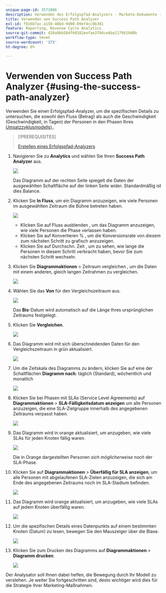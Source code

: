 ```yaml
---
unique-page-id: 3571886
description: Verwenden des Erfolgspfad-Analyzers - Marketo-Dokumente - Produktdokumentation
title: Verwenden von Success Path Analyzer
exl-id: f816b7ac-a158-46bd-9d00-09ef4cc8b381
feature: Reporting, Revenue Cycle Analytics
source-git-commit: d20a9bb584f69282eefae3704ce4be2179b29d0b
workflow-type: tm+mt
source-wordcount: '373'
ht-degree: 0%

---
```


# Verwenden von Success Path Analyzer {#using-the-success-path-analyzer}

Verwenden Sie einen Erfolgspfad-Analyzer, um die spezifischen Details zu untersuchen, die sowohl den Fluss (Betrag) als auch die Geschwindigkeit (Geschwindigkeit, in Tagen) der Personen in den Phasen Ihres [Umsatzzyklusmodells) ](/help/marketo/product-docs/reporting/revenue-cycle-analytics/revenue-cycle-models/understanding-revenue-models.md).

>[!PREREQUISITES]
>
>[Erstellen eines Erfolgspfad-Analyzers](/help/marketo/product-docs/reporting/revenue-cycle-analytics/revenue-cycle-models/create-a-success-path-analyzer.md)

1. Navigieren Sie zu **Analytics** und wählen Sie Ihren **Success Path Analyzer** aus.

   ![](assets/image2015-6-12-17-3a23-3a53.png)

   Das Diagramm auf der rechten Seite spiegelt die Daten der ausgewählten Schaltfläche auf der linken Seite wider. Standardmäßig ist dies Balance.

1. Klicken Sie **In Fluss**, um ein Diagramm anzuzeigen, wie viele Personen im ausgewählten Zeitraum die Bühne betreten haben.

   ![](assets/image2015-6-12-17-3a30-3a52.png)

   * Klicken Sie auf Fluss ausblenden , um das Diagramm anzuzeigen, wie viele Personen die Phase verlassen haben.
   * Klicken Sie auf Konvertieren % , um die Konversionsrate von diesem zum nächsten Schritt zu grafisch anzuzeigen.
   * Klicken Sie auf Durchschn. Zeit , um zu sehen, wie lange die Personen in diesem Schritt verbracht haben, bevor Sie zum nächsten Schritt wechseln.

1. Klicken Sie **Diagrammaktionen** > Zeitraum vergleichen , um die Daten mit einem anderen, gleich langen Zeitrahmen zu vergleichen.

   ![](assets/image2015-6-12-17-3a39-3a15.png)

1. Wählen Sie das **Von** für den Vergleichszeitraum aus.

   ![](assets/image2015-6-12-17-3a43-3a49.png)

   Das **Bis**-Datum wird automatisch auf die Länge Ihres ursprünglichen Zeitraums festgelegt.

1. Klicken Sie **Vergleichen**.

   ![](assets/image2015-6-12-17-3a44-3a8.png)

1. Das Diagramm wird mit sich überschneidenden Daten für den Vergleichszeitraum in grün aktualisiert.

   ![](assets/image2015-6-12-17-3a46-3a16.png)

1. Um die Zeitskala des Diagramms zu ändern, klicken Sie auf eine der Schaltflächen **Diagramm nach**: täglich (Standard), wöchentlich und monatlich

   ![](assets/image2015-6-12-17-3a46-3a55.png)

1. Klicken Sie bei Phasen mit SLAs (Service Level Agreements) auf **Diagrammaktionen** > **SLA-Fälligkeitsdatum anzeigen** um alle Personen anzuzeigen, die eine SLA-Zielgruppe innerhalb des angegebenen Zeitraums verpasst haben.

   ![](assets/image2015-6-12-17-3a49-3a23.png)

1. Das Diagramm wird in orange aktualisiert, um anzugeben, wie viele SLAs für jeden Knoten fällig waren.

   ![](assets/image2015-6-12-17-3a50-3a16.png)

   Die in Orange dargestellten Personen *sich möglicherweise noch* der SLA-Phase.

1. Klicken Sie auf **Diagrammaktionen** > **Überfällig für SLA anzeigen**, um alle Personen mit abgelaufenen SLA-Zielen anzuzeigen, die sich am Ende des angegebenen Zeitraums noch im SLA-Stadium befinden.

   ![](assets/image2015-6-12-17-3a51-3a39.png)

1. Das Diagramm wird orange aktualisiert, um anzugeben, wie viele SLAs auf jedem Knoten überfällig waren.

   ![](assets/image2015-6-12-17-3a52-3a17.png)

1. Um die spezifischen Details eines Datenpunkts auf einem bestimmten Knoten (Datum) zu lesen, bewegen Sie den Mauszeiger über die Blase.

   ![](assets/image2015-6-12-17-3a52-3a49.png)

1. Klicken Sie zum Drucken des Diagramms auf **Diagrammaktionen** > **Diagramm drucken**.

   ![](assets/image2015-6-12-17-3a53-3a34.png)

Der Analysator soll Ihnen dabei helfen, die Bewegung durch Ihr Modell zu verstehen. Je weiter Sie fortgeschritten sind, desto wichtiger wird dies für die Strategie Ihrer Marketing-Maßnahmen.
